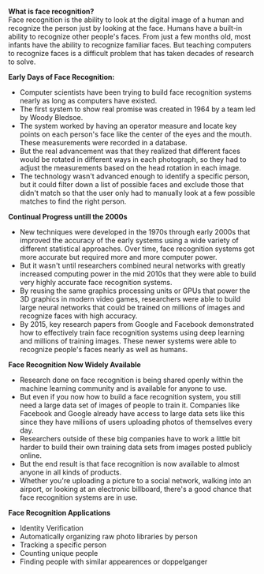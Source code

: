 **What is face recognition?** <br>
Face recognition is the ability to look at the digital image of a human and recognize the person just by looking at the face. Humans have a built-in ability 
to recognize other people's faces. From just a few months old, most infants have the ability to recognize familiar faces. But teaching computers to recognize 
faces is a difficult problem that has taken decades of research to solve.

**Early Days of Face Recognition:**<br>
* Computer scientists have been trying to build face recognition systems nearly as long as computers have existed. 
* The first system to show real promise was created in 1964 by a team led by Woody Bledsoe. 
* The system worked by having an operator measure and locate key points on each person's face like the center of the eyes and the mouth. These measurements were recorded in a database.
* But the real advancement was that they realized that different faces would be rotated in different ways in each photograph, so they had to adjust the 
measurements based on the head rotation in each image. 
* The technology wasn't advanced enough to identify a specific person, but it could filter down a list of possible faces and exclude those that didn't match so that the user only had to manually look at a few possible matches to find the right person.

**Continual Progress untill the 2000s**<br>
* New techniques were developed in the 1970s through early 2000s that improved the accuracy of the early systems using a wide variety of different statistical 
approaches. Over time, face recognition systems got more accurate but required more and more computer power. 
* But it wasn't until researchers combined neural networks with greatly increased computing power in the mid 2010s that they were able to build very highly 
accurate face recognition systems.
* By reusing the same graphics processing units or GPUs that power the 3D graphics in modern video games, researchers were able to build large neural networks 
that could be trained on millions of images and recognize faces with high accuracy. 
* By 2015, key research papers from Google and Facebook demonstrated how to effectively train face recognition systems using deep learning and millions of 
training images. These newer systems were able to recognize people's faces nearly as well as humans.

**Face Recognition Now Widely Available** <br>
* Research done on face recognition is being shared openly within the machine learning community and is available for anyone to use. 
* But even if you now how to build a face recognition system, you still need a large data set of images of people to train it. Companies like Facebook and Google already have access to large data sets like this since they have millions of users uploading photos of themselves every day. 
* Researchers outside of these big companies have to work a little bit harder to build their own training data sets from images posted publicly online. 
* But the end result is that face recognition is now available to almost anyone in all kinds of products. 
* Whether you're uploading a picture to a social network, walking into an airport, or looking at an electronic billboard, there's a good chance that face recognition systems are in use.

**Face Recognition Applications** <br>
* Identity Verification
* Automatically organizing raw photo libraries by person
* Tracking a specific person
* Counting unique people
* Finding people with similar appearences or doppelganger

